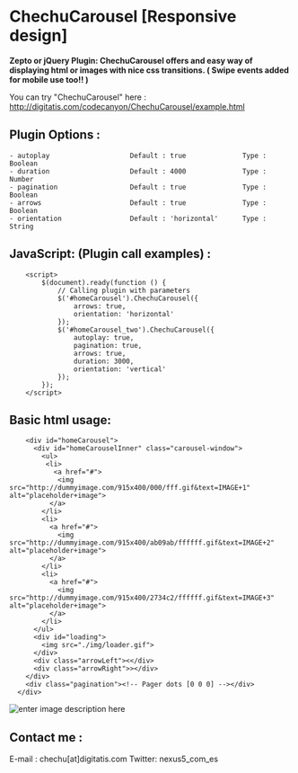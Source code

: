 ChechuCarousel [Responsive design]
================================

**Zepto or jQuery Plugin: ChechuCarousel offers and easy way of displaying html or images with nice css transitions.  ( Swipe events added for mobile use too!! )**

You can try "ChechuCarousel" here : http://digitatis.com/codecanyon/ChechuCarousel/example.html

Plugin Options :
---------

    - autoplay                    Default : true              Type : Boolean
    - duration                    Default : 4000              Type : Number
    - pagination                  Default : true              Type : Boolean
    - arrows                      Default : true              Type : Boolean
    - orientation                 Default : 'horizontal'      Type : String

JavaScript: (Plugin call examples) :
---------

```
    <script>
        $(document).ready(function () {
            // Calling plugin with parameters
            $('#homeCarousel').ChechuCarousel({
                arrows: true,
                orientation: 'horizontal'
            });
            $('#homeCarousel_two').ChechuCarousel({
                autoplay: true,
                pagination: true,
                arrows: true,
                duration: 3000,
                orientation: 'vertical'
            });
        });
    </script>
```
Basic html usage:
---------
```
    <div id="homeCarousel">
      <div id="homeCarouselInner" class="carousel-window">
        <ul>
         <li>
           <a href="#">
            <img src="http://dummyimage.com/915x400/000/fff.gif&text=IMAGE+1" alt="placeholder+image">
          </a>
        </li>
        <li>
          <a href="#">
            <img src="http://dummyimage.com/915x400/ab09ab/ffffff.gif&text=IMAGE+2" alt="placeholder+image">
          </a>
        </li>
        <li>
          <a href="#">
            <img src="http://dummyimage.com/915x400/2734c2/ffffff.gif&text=IMAGE+3" alt="placeholder+image">
          </a>
        </li>
      </ul>
      <div id="loading">
        <img src="./img/loader.gif">
      </div>
      <div class="arrowLeft"><</div>
      <div class="arrowRight">></div>
    </div>
    <div class="pagination"><!-- Pager dots [0 0 0] --></div>
  </div>
```
![enter image description here][1]


  [1]: http://www.digitatis.com/imagenes/carousel.jpg


Contact me :
---------
E-mail : chechu[at]digitatis.com
Twitter: nexus5_com_es
